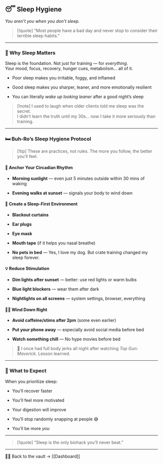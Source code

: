 ## 😴 Sleep Hygiene

_You aren’t you when you don’t sleep._

> [!quote] “Most people have a bad day and never stop to consider their terrible sleep habits.”

---

### 🧠 Why Sleep Matters

Sleep is the foundation. Not just for training — for _everything_.  
Your mood, focus, recovery, hunger cues, metabolism… all of it.

- Poor sleep makes you irritable, foggy, and inflamed
    
- Good sleep makes you sharper, leaner, and more emotionally resilient
    
- You can literally _wake up looking leaner_ after a good night’s sleep
    

> [!note] I used to laugh when older clients told me sleep was the secret.  
> I didn’t learn the truth until my 30s… now I take it more seriously than training.

---

### 🛏 Buh-Ro’s Sleep Hygiene Protocol

> [!tip] These are practices, not rules. The more you follow, the better you’ll feel.

#### 🌅 Anchor Your Circadian Rhythm

- **Morning sunlight** — even just 5 minutes outside within 30 mins of waking
    
- **Evening walks at sunset** — signals your body to wind down
    

#### 🌙 Create a Sleep-First Environment

- **Blackout curtains**
    
- **Ear plugs**
    
- **Eye mask**
    
- **Mouth tape** (if it helps you nasal breathe)
    
- **No pets in bed** — Yes, I love my dog. But crate training changed my sleep forever.
    

#### 💡 Reduce Stimulation

- **Dim lights after sunset** — better: use red lights or warm bulbs
    
- **Blue light blockers** — wear them after dark
    
- **Nightlights on all screens** — system settings, browser, everything
    

#### 🧘‍♂️ Wind Down Right

- **Avoid caffeine/stims after 2pm** (some even earlier)
    
- **Put your phone away** — especially avoid social media before bed
    
- **Watch something chill** — No hype movies before bed
    

> 🛑 I once had full body jerks all night after watching _Top Gun: Maverick_. Lesson learned.

---

### 🔁 What to Expect

When you prioritize sleep:

- You’ll recover faster
    
- You’ll feel more motivated
    
- Your digestion will improve
    
- You’ll stop randomly snapping at people 😅
    
- You’ll be more _you_
    

---

> [!quote] “Sleep is the only biohack you’ll never beat.”

___

🧠💪 Back to the vault → [[Dashboard]]